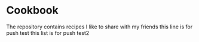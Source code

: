 # Cookbook
The repository contains recipes I like to share with my friends
this line is for push test
this list is for push test2
